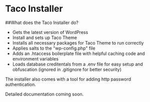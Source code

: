 # Taco Installer
##What does the Taco Installer do?
 * Gets the latest version of WordPress
 * Install and sets up Taco Theme
 * Installs all necessary packages for Taco Theme to run correctly
 * Applies salts to the "wp-config.php" file
 * Adds an .htaccess boilerplate file with helpful caching code and environment variables
 * Loads database creditentals from a .env file for easy setup and obfuscation (ignored in .gitignore for better security)
 
The installer also comes with a tool for adding http password authentication.
 


Detailed documentation coming soon.

